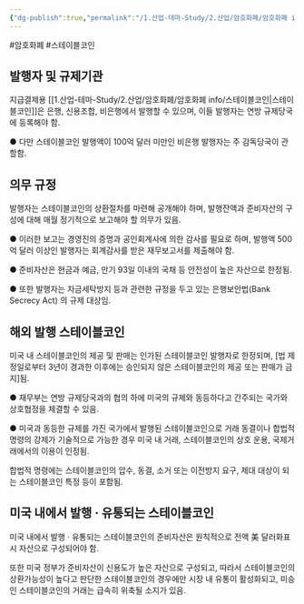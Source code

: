 ```yaml
---
{"dg-publish":true,"permalink":"/1.산업-테마-Study/2.산업/암호화폐/암호화폐 info/GENIUS 법안/","created":"2025-07-23T18:57:40.807+09:00","updated":"2025-07-25T20:40:55.721+09:00"}
---
```


#암호화폐 #스테이블코인 

## 발행자 및 규제기관 
지급결제용 [[1.산업-테마-Study/2.산업/암호화폐/암호화폐 info/스테이블코인\|스테이블코인]]은 은행, 신용조합, 비은행에서 발행할 수 있으며,
이들 발행자는 연방 규제당국에 등록해야 함.

● 다만 스테이블코인 발행액이 100억 달러 미만인 비은행 발행자는 주 감독당국이 관할함.


## 의무 규정 

발행자는 스테이블코인의 상환절차를 마련해 공개해야 하며, 발행잔액과 준비자산의 구성에 대해 매월 정기적으로 보고해야 할 의무가 있음.

● 이러한 보고는 경영진의 증명과 공인회계사에 의한 감사를 필요로 하며, 발행액 500억 달러 이상인 발행자는 회계감사를 받은 재무보고서를 제출해야 함.

● 준비자산은 현금과 예금, 만기 93일 이내의 국채 등 안전성이 높은 자산으로 한정됨.

● 또한 발행자는 자금세탁방지 등과 관련한 규정을 두고 있는 은행보안법(Bank Secrecy Act) 의 규제 대상임.


## 해외 발행 스테이블코인 

미국 내 스테이블코인의 제공 및 판매는 인가된 스테이블코인 발행자로 한정되며, [법 제정일로부터 3년이 경과한 이후에는 승인되지 않은 스테이블코인의 제공 또는 판매가 금지]됨.

● 재무부는 연방 규제당국과의 협의 하에 미국의 규제와 동등하다고 간주되는 국가와 상호협정을 체결할 수 있음.

● 미국과 동등한 규제를 가진 국가에서 발행된 스테이블코인으로 거래 동결이나 합법적 명령의 강제가 기술적으로 가능한 경우 미국 내 거래, 스테이블코인의 상호 운용, 국제거래에서의 이용이 인정됨.

합법적 명령에는 스테이블코인의 압수, 동결, 소거 또는 이전방지 요구, 제대 대상이 되는 스테이블코인 특정 등이 포함됨.


## 미국 내에서 발행 ‧ 유통되는 스테이블코인

미국 내에서 발행 ‧ 유통되는 스테이블코인의 준비자산은 원칙적으로 전액 美 달러화표시 자산으로 구성되어야 함.

또한 미국 정부가 준비자산이 신용도가 높은 자산으로 구성되고, 따라서 스테이블코인의 상환가능성이 높다고 판단한 스테이블코인의 경우에만 시장 내 유통이 활성화되고, 미승인 스테이블코인의 거래는 급속히 위축될 소지가 있음.
